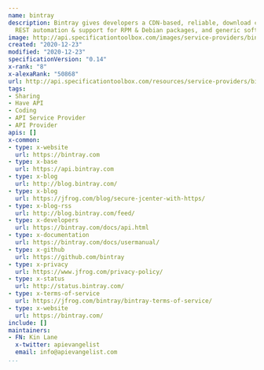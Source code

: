 ```yaml
---
name: bintray
description: Bintray gives developers a CDN-based, reliable, download center with
  REST automation & support for RPM & Debian packages, and generic software distribution
image: http://api.specificationtoolbox.com/images/service-providers/bintray.jpg
created: "2020-12-23"
modified: "2020-12-23"
specificationVersion: "0.14"
x-rank: "8"
x-alexaRank: "50868"
url: http://api.specificationtoolbox.com/resources/service-providers/bintray/
tags:
- Sharing
- Have API
- Coding
- API Service Provider
- API Provider
apis: []
x-common:
- type: x-website
  url: https://bintray.com
- type: x-base
  url: https://api.bintray.com
- type: x-blog
  url: http://blog.bintray.com/
- type: x-blog
  url: https://jfrog.com/blog/secure-jcenter-with-https/
- type: x-blog-rss
  url: http://blog.bintray.com/feed/
- type: x-developers
  url: https://bintray.com/docs/api.html
- type: x-documentation
  url: https://bintray.com/docs/usermanual/
- type: x-github
  url: https://github.com/bintray
- type: x-privacy
  url: https://www.jfrog.com/privacy-policy/
- type: x-status
  url: http://status.bintray.com/
- type: x-terms-of-service
  url: https://jfrog.com/bintray/bintray-terms-of-service/
- type: x-website
  url: https://bintray.com/
include: []
maintainers:
- FN: Kin Lane
  x-twitter: apievangelist
  email: info@apievangelist.com
...
```

